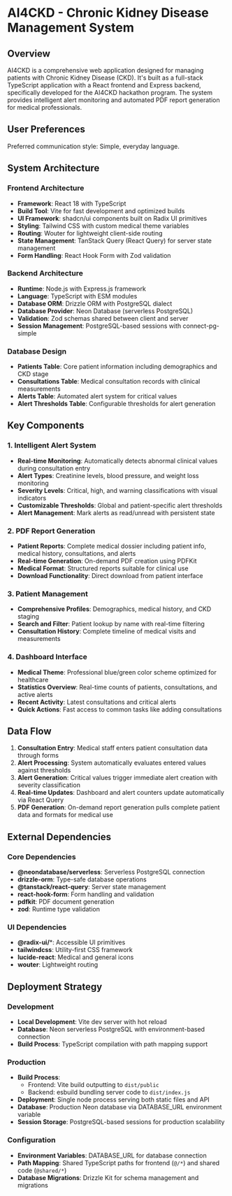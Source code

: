 # AI4CKD - Chronic Kidney Disease Management System

## Overview

AI4CKD is a comprehensive web application designed for managing patients with Chronic Kidney Disease (CKD). It's built as a full-stack TypeScript application with a React frontend and Express backend, specifically developed for the AI4CKD hackathon program. The system provides intelligent alert monitoring and automated PDF report generation for medical professionals.

## User Preferences

Preferred communication style: Simple, everyday language.

## System Architecture

### Frontend Architecture
- **Framework**: React 18 with TypeScript
- **Build Tool**: Vite for fast development and optimized builds
- **UI Framework**: shadcn/ui components built on Radix UI primitives
- **Styling**: Tailwind CSS with custom medical theme variables
- **Routing**: Wouter for lightweight client-side routing
- **State Management**: TanStack Query (React Query) for server state management
- **Form Handling**: React Hook Form with Zod validation

### Backend Architecture
- **Runtime**: Node.js with Express.js framework
- **Language**: TypeScript with ESM modules
- **Database ORM**: Drizzle ORM with PostgreSQL dialect
- **Database Provider**: Neon Database (serverless PostgreSQL)
- **Validation**: Zod schemas shared between client and server
- **Session Management**: PostgreSQL-based sessions with connect-pg-simple

### Database Design
- **Patients Table**: Core patient information including demographics and CKD stage
- **Consultations Table**: Medical consultation records with clinical measurements
- **Alerts Table**: Automated alert system for critical values
- **Alert Thresholds Table**: Configurable thresholds for alert generation

## Key Components

### 1. Intelligent Alert System
- **Real-time Monitoring**: Automatically detects abnormal clinical values during consultation entry
- **Alert Types**: Creatinine levels, blood pressure, and weight loss monitoring
- **Severity Levels**: Critical, high, and warning classifications with visual indicators
- **Customizable Thresholds**: Global and patient-specific alert thresholds
- **Alert Management**: Mark alerts as read/unread with persistent state

### 2. PDF Report Generation
- **Patient Reports**: Complete medical dossier including patient info, medical history, consultations, and alerts
- **Real-time Generation**: On-demand PDF creation using PDFKit
- **Medical Format**: Structured reports suitable for clinical use
- **Download Functionality**: Direct download from patient interface

### 3. Patient Management
- **Comprehensive Profiles**: Demographics, medical history, and CKD staging
- **Search and Filter**: Patient lookup by name with real-time filtering
- **Consultation History**: Complete timeline of medical visits and measurements

### 4. Dashboard Interface
- **Medical Theme**: Professional blue/green color scheme optimized for healthcare
- **Statistics Overview**: Real-time counts of patients, consultations, and active alerts
- **Recent Activity**: Latest consultations and critical alerts
- **Quick Actions**: Fast access to common tasks like adding consultations

## Data Flow

1. **Consultation Entry**: Medical staff enters patient consultation data through forms
2. **Alert Processing**: System automatically evaluates entered values against thresholds
3. **Alert Generation**: Critical values trigger immediate alert creation with severity classification
4. **Real-time Updates**: Dashboard and alert counters update automatically via React Query
5. **PDF Generation**: On-demand report generation pulls complete patient data and formats for medical use

## External Dependencies

### Core Dependencies
- **@neondatabase/serverless**: Serverless PostgreSQL connection
- **drizzle-orm**: Type-safe database operations
- **@tanstack/react-query**: Server state management
- **react-hook-form**: Form handling and validation
- **pdfkit**: PDF document generation
- **zod**: Runtime type validation

### UI Dependencies
- **@radix-ui/***: Accessible UI primitives
- **tailwindcss**: Utility-first CSS framework
- **lucide-react**: Medical and general icons
- **wouter**: Lightweight routing

## Deployment Strategy

### Development
- **Local Development**: Vite dev server with hot reload
- **Database**: Neon serverless PostgreSQL with environment-based connection
- **Build Process**: TypeScript compilation with path mapping support

### Production
- **Build Process**: 
  - Frontend: Vite build outputting to `dist/public`
  - Backend: esbuild bundling server code to `dist/index.js`
- **Deployment**: Single node process serving both static files and API
- **Database**: Production Neon database via DATABASE_URL environment variable
- **Session Storage**: PostgreSQL-based sessions for production scalability

### Configuration
- **Environment Variables**: DATABASE_URL for database connection
- **Path Mapping**: Shared TypeScript paths for frontend (`@/*`) and shared code (`@shared/*`)
- **Database Migrations**: Drizzle Kit for schema management and migrations
